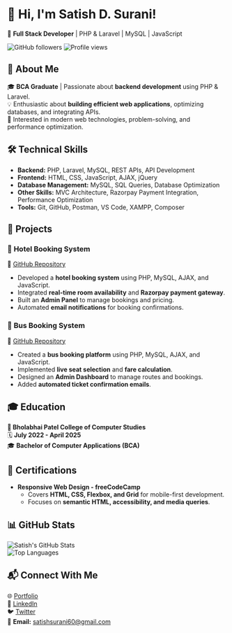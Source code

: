 # 👋 Hi, I'm Satish D. Surani!  

🚀 **Full Stack Developer** | PHP & Laravel | MySQL | JavaScript  

![GitHub followers](https://img.shields.io/github/followers/satishsurani?style=social)
![Profile views](https://komarev.com/ghpvc/?username=satishsurani&color=blue)

## 🔹 About Me  
🎓 **BCA Graduate** | Passionate about **backend development** using PHP & Laravel.  
💡 Enthusiastic about **building efficient web applications**, optimizing databases, and integrating APIs.  
📌 Interested in modern web technologies, problem-solving, and performance optimization.  

## 🛠️ Technical Skills  
- **Backend:** PHP, Laravel, MySQL, REST APIs, API Development  
- **Frontend:** HTML, CSS, JavaScript, AJAX, jQuery  
- **Database Management:** MySQL, SQL Queries, Database Optimization  
- **Other Skills:** MVC Architecture, Razorpay Payment Integration, Performance Optimization  
- **Tools:** Git, GitHub, Postman, VS Code, XAMPP, Composer  

## 📂 Projects  
### 🏨 **Hotel Booking System**  
📌 [GitHub Repository](#)  
- Developed a **hotel booking system** using PHP, MySQL, AJAX, and JavaScript.  
- Integrated **real-time room availability** and **Razorpay payment gateway**.  
- Built an **Admin Panel** to manage bookings and pricing.  
- Automated **email notifications** for booking confirmations.  

### 🚌 **Bus Booking System**  
📌 [GitHub Repository](#)  
- Created a **bus booking platform** using PHP, MySQL, AJAX, and JavaScript.  
- Implemented **live seat selection** and **fare calculation**.  
- Designed an **Admin Dashboard** to manage routes and bookings.  
- Added **automated ticket confirmation emails**.  

## 🎓 Education  
**📍 Bholabhai Patel College of Computer Studies**  
🗓️ **July 2022 - April 2025**  
🎓 **Bachelor of Computer Applications (BCA)**  

## 📜 Certifications  
- **Responsive Web Design - freeCodeCamp**  
  - Covers **HTML, CSS, Flexbox, and Grid** for mobile-first development.  
  - Focuses on **semantic HTML, accessibility, and media queries**.  

## 📊 GitHub Stats  
![Satish's GitHub Stats](https://github-readme-stats.vercel.app/api?username=satishsurani&show_icons=true&theme=radical)  
![Top Languages](https://github-readme-stats.vercel.app/api/top-langs/?username=satishsurani&layout=compact&theme=radical)  

## 📬 Connect With Me  
🌐 [Portfolio](https://satishsurani.vercel.app/)  
🔗 [LinkedIn](https://linkedin.com/in/satishsurani)  
🐦 [Twitter](https://twitter.com/satishsurani)  
📧 **Email:** satishsurani60@gmail.com  

